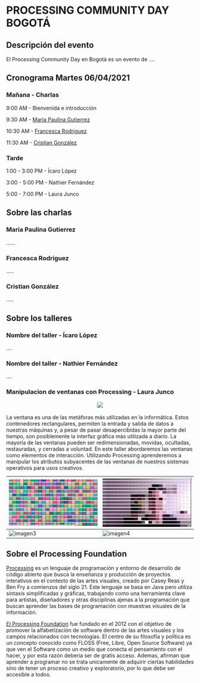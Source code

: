 # PROCESSING COMMUNITY DAY BOGOTÁ

## Descripción del evento
El Processing Community Day en Bogotá es un evento de ....


## Cronograma Martes 06/04/2021

### Mañana - Charlas

9:00 AM - Bienvenida e introducción

9:30 AM - [Maria Paulina Gutierrez](https://about.me/mariapaulina)

10:30 AM - [Francesca Rodriguez](http://www.franrodriguezsawaya.com/)

11:30 AM - [Cristian González](https://tangibleinteraction.com/)

### Tarde
1:00 - 3:00 PM - Ícaro López

3:00 - 5:00 PM - Nathier Fernández

5:00 - 7:00 PM - Laura Junco

## Sobre las charlas

### Maria Paulina Gutierrez

......

### Francesca Rodriguez

.....

### Cristian González

.....


## Sobre los talleres

### Nombre del taller - Ícaro López

....

### Nombre del taller - Nathier Fernández

....

### Manipulacion de ventanas con Processing - Laura Junco

<p align="center" width="100%">
    <img width="50%" src="https://github.com/pcdbogota/pcdbogota.github.io/blob/main/Images/Laura-1.gif"> 
</p>


La ventana es una de las metáforas más utilizadas en la informática. Estos contenedores rectangulares, permiten la entrada y salida de datos a nuestras máquinas y, a pesar de pasar desapercibidas la mayor parte del tiempo, son posiblemente la interfaz gráfica más utilizada a diario. La mayoría de las ventanas pueden ser redimensionadas, movidas, ocultadas, restauradas, y cerradas a voluntad. En este taller abordaremos las ventanas como elementos de interacción. Utilizando Processing aprenderemos a manipular los atributos subyacentes de las ventanas de nuestros sistemas operativos para usos creativos.

![imagen1](https://github.com/pcdbogota/pcdbogota.github.io/blob/main/Images/Laura-2.png)|![imagen2](https://github.com/pcdbogota/pcdbogota.github.io/blob/main/Images/Laura-3.png)
----------|----------
![imagen3](https://github.com/pcdbogota/pcdbogota.github.io/blob/main/Images/Laura-4.gif)|![imagen4](https://github.com/pcdbogota/pcdbogota.github.io/blob/main/Images/Laura-5.gif)


## Sobre el Processing Foundation

[Processing](https://processing.org/) es un lenguaje de programación y entorno de desarrollo de código abierto que busca la enseñanza y producción de proyectos interativos en el contexto de las artes visuales, creado por Casey Reas y Ben Fry a comienzos del siglo 21. Este lenguaje se basa en Java pero utiliza sintaxis simplificadas y gráficas, trabajando como una herramienta clave para artistas, diseñadores y otras disciplinas ajenas a la programación que buscan aprender las bases de programación con muestras visuales de la información.

[El Processing Foundation](https://processingfoundation.org) fue fundado en el 2012 con el objetivo de promover la alfabetización de software dentro de las artes visuales y los campos relacionados con tecnologías. El centro de su filosofía y política es un concepto conocido como FLOSS (Free, Libre, Open Source Software) ya que ven el Software como un medio que conecta el pensamiento con el hacer, y por esta razón deberia ser de gratis acceso. Ademas, afirman que aprender a programar no se trata unicamente de adquirir ciertas habilidades sino de tener un proceso creativo y exploratorio, por lo que debe ser accesible a todos.
